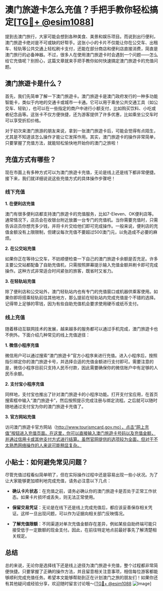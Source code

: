 # 澳门旅遊卡怎么充值？手把手教你轻松搞定[[TG💪+ @esim1088](https://t.me/s/esim1088)]

提到去澳门旅行，大家可能会想到各种美食、美景和娱乐项目。而说到出行便利，澳门旅遊卡绝对是不可或缺的好帮手。这张小小的卡片不仅能让你在公交车、出租车、轻轨等公共交通上轻松刷卡支付，还能在部分商店和便利店直接消费，简直是澳门旅行的必备神器。不过，很多人在使用澳门旅遊卡时会遇到一个问题——怎么给它充值呢？别担心，这篇文章就来手把手教你如何快速搞定澳门旅遊卡的充值问题。

## 澳门旅遊卡是什么？

首先，我们先简单了解一下澳门旅遊卡。澳门旅遊卡是澳门政府发行的一种多功能智能卡，类似于内地的交通卡或城市一卡通。它可以用于乘坐公共交通工具（如公交车、轻轨），也可以在一些指定的商户中进行小额支付，比如购买饮料、小吃或者纪念品等。这张卡不仅方便快捷，还为游客提供了许多优惠，比如乘坐公交车时可以享受折扣价格。

对于初次来澳门旅游的朋友来说，拿到一张澳门旅遊卡后，可能会觉得有点陌生，尤其是不知道该怎么操作才能让它发挥作用。其实，澳门旅遊卡的操作非常简单，只要掌握了充值方法，就能轻松愉快地开始你的澳门之旅啦！

## 充值方式有哪些？

现在市面上有多种方式可以为澳门旅遊卡充值，无论是线上还是线下都非常便捷。接下来，我们就详细说说这些充值方式的具体操作步骤吧！

### 线下充值

**1. 在便利店充值**

澳门有很多便利店都支持澳门旅遊卡的充值服务，比如7-Eleven、OK便利店等。通常情况下，店员会在收银台附近放置一台专门的充值机。当你需要充值时，只需告诉店员你想充多少钱，并将卡片交给他们即可完成操作。一般来说，便利店的充值金额没有上限限制，但建议每次充值不要超过500澳门元，以免造成不必要的麻烦。

**2. 在公交站充值**

如果你正在等待公交车，不妨顺便检查一下自己的澳门旅遊卡余额是否充足。许多主要公交站都配备了自助充值机，只需按照屏幕提示输入充值金额并刷卡即可完成操作。这种方式非常适合时间紧张的旅客，既省时又省力。

**3. 在轻轨站充值**

除了便利店和公交站外，澳门轻轨站内也有专门的充值窗口或机器供乘客使用。如果你即将搭乘轻轨前往其他地方，那么提前在轻轨站内完成充值是个不错的选择。记得带上足够的零钱，因为有些自助充值机会要求使用硬币或纸币支付。

### 线上充值

随着移动互联网技术的发展，越来越多的服务都可以通过手机完成，澳门旅遊卡也不例外。下面介绍几种常见的线上充值途径：

**1. 微信小程序充值**

微信用户可以通过搜索“澳门旅遊卡”官方小程序来进行充值。进入小程序后，按照指引绑定你的澳门旅遊卡号，并选择合适的充值金额进行支付即可。需要注意的是，微信小程序目前只支持人民币付款，因此需要确保你的微信账户中有足够的人民币余额。

**2. 支付宝小程序充值**

同样地，支付宝也推出了针对澳门旅遊卡的小程序功能。打开支付宝应用，在首页搜索框中输入“澳门旅遊卡”，然后按照提示完成注册与绑定流程。之后就可以随时随地通过支付宝为你的澳门旅遊卡充值了。

**3. 官方网站充值**

访问澳门旅遊卡官方网站（http://www.tourismcard.gov.mo），点击“网上充值”按钮进入充值页面。在这里，你可以直接输入澳门旅遊卡号码以及充值金额，并通过信用卡或其他支付方式进行结算。虽然官网提供的选项较为全面，但对于不太熟悉网络操作的人来说可能稍显复杂。

## 小贴士：如何避免常见问题？

尽管充值过程看似简单明了，但在实际操作过程中还是容易出现一些小状况。为了让大家能够更加顺利地完成充值，请务必注意以下几点：

- **确认卡片状态**：在充值之前，请务必确认你的澳门旅遊卡是否处于正常工作状态。如果卡片损坏或丢失，则无法正常使用。
  
- **保留交易凭证**：无论是在线下还是线上完成充值后，都应该妥善保存相关凭证。这样一旦出现问题，可以作为证据向相关部门反映情况。

- **了解充值限额**：不同渠道对单次充值金额存在差异，例如某些自助终端可能只接受低于一定数额的现金支付。因此，在前往特定地点前最好事先了解清楚相关规定。

## 总结

总的来说，无论你是选择线下还是线上途径为澳门旅遊卡充值，整个过程都非常简便快捷。只要掌握了正确的操作方法，并且留意相关注意事项，相信每位游客都能够顺利完成充值任务。希望本文能够帮助到正在计划澳门之旅的朋友们！如果你还有其他疑问或经验分享，欢迎随时留言讨论哦～[[TG💪+ @esim1088](https://t.me/s/esim1088) ![Image](https://i.postimg.cc/4NQfJmqS/Snipaste-2025-05-13-00-14-12.png)]